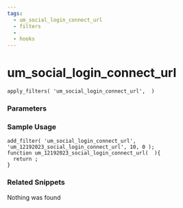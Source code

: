 ```yaml
---
tags: 
  - um_social_login_connect_url
  - filters
  - 
  - hooks
---
```

# um\_social\_login\_connect\_url

``` php:no-line-numbers
apply_filters( 'um_social_login_connect_url',  )
```
<div class='hook-sep'></div>

### Parameters

<div class='hook-sep'></div>



### Sample Usage

``` php:no-line-numbers
add_filter( 'um_social_login_connect_url', 'um_12192023_social_login_connect_url', 10, 0 );
function um_12192023_social_login_connect_url(  ){
  return ;
}
```
<div class='hook-sep'></div>



### Related Snippets

Nothing was found

